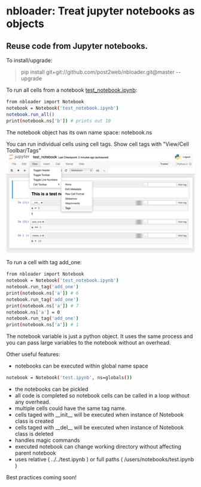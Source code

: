 # nbloader: Treat jupyter notebooks as objects
## Reuse code from Jupyter notebooks.

To install/upgrade:
>pip install git+git://github.com/post2web/nbloader.git@master --upgrade

To run all cells from a notebook [test_notebook.ipynb](tests/test_notebook.ipynb):
```sh
from nbloader import Notebook
notebook = Notebook('test_notebook.ipynb')
notebook.run_all()
print(notebook.ns['b']) # prints out 10
```
The notebook object has its own name space: notebook.ns


You can run individual cells using cell tags. 
Show cell tags with "View/Cell Toolbar/Tags"
![show tags](show_tags.png)


To run a cell with tag add_one:
```sh
from nbloader import Notebook
notebook = Notebook('test_notebook.ipynb')
notebook.run_tag('add_one')
print(notebook.ns['a']) # 6
notebook.run_tag('add_one')
print(notebook.ns['a']) # 7
notebook.ns['a'] = 0
notebook.run_tag('add_one')
print(notebook.ns['a']) # 1
```


The notebook variable is just a python object. It uses the same process and you can pass large variables to the notebook without an overhead.


Other useful features:
- notebooks can be executed within global name space 
```sh
notebook = Notebook('test.ipynb', ns=globals())
```
- the notebooks can be pickled
- all code is completed so notebook cells can be called in a loop without any overhead.
- multiple cells could have the same tag name.
- cells taged with \_\_init\_\_ will be executed when instance of Notebook class is created
- cells taged with  \_\_del\_\_ will be executed when instance of Notebook class is deleted
- handles magic commands
- executed notebook can change working directory without affecting parent notebook
- uses relative ( ../../test.ipynb ) or full paths ( /users/notebooks/test.ipynb ) 

Best practices coming soon!